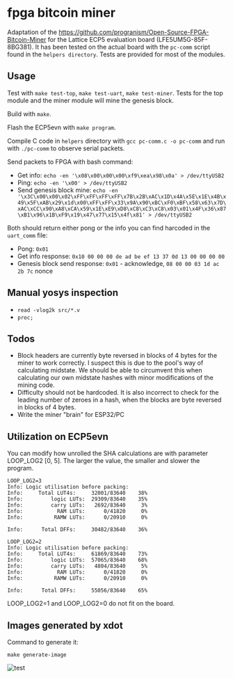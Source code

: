 # fpga bitcoin miner

Adaptation of the https://github.com/progranism/Open-Source-FPGA-Bitcoin-Miner for the Lattice ECP5 evaluation board (LFE5UM5G-85F-8BG381). It has been tested on the actual board with the `pc-comm` script found in the `helpers directory`. Tests are provided for most of the modules.

## Usage

Test with `make test-top`, `make test-uart`, `make test-miner`. Tests for the top module and the miner module will mine the genesis block.

Build with `make`.

Flash the ECP5evn with `make program`.

Compile C code in `helpers` directory with `gcc pc-comm.c -o pc-comm`  and run with `./pc-comm` to observe serial packets.

Send packets to FPGA with bash command:
  - Get info: `echo -en '\x08\x00\x00\x00\xf9\xea\x98\x0a' > /dev/ttyUSB2`
  - Ping: `echo -en '\x00' > /dev/ttyUSB2`
  - Send genesis block mine: `echo -en '\x3C\x00\x00\x02\xFF\xFF\xFF\xFF\x7B\x2B\xAC\x1D\x4A\x5E\x1E\x4B\x49\x5F\xAB\x29\x1d\x00\xFF\xFF\x33\x9A\x90\xBC\xF0\xBF\x58\x63\x7D\xAC\xCC\x90\xA8\xCA\x59\x1E\xE9\xD8\xC8\xC3\xC8\x03\x01\x4F\x36\x87\xB1\x96\x1B\xF9\x19\x47\x77\x15\x4f\x81' > /dev/ttyUSB2`

Both should return either pong or the info you can find harcoded in the `uart_comm` file:
  - Pong: `0x01`
  - Get info response: `0x10 00 00 00 de ad be ef 13 37 0d 13 00 00 00 00`
  - Genesis block send response: `0x01` - acknowledge, `08 00 00 03 1d ac 2b 7c` nonce

## Manual yosys inspection
- `read -vlog2k src/*.v`
- `proc;`

## Todos

- Block headers are currently byte reversed in blocks of 4 bytes for the miner to work correctly. I suspect this is due to the pool's way of calculating midstate. We should be able to circumvent this when calculating our own midstate hashes with minor modifications of the mining code.
- Difficulty should not be hardcoded. It is also incorrect to check for the leading number of zeroes in a hash, when the blocks are byte reversed in blocks of 4 bytes.
- Write the miner "brain" for ESP32/PC

## Utilization on ECP5evn

You can modify how unrolled the SHA calculations are with parameter LOOP_LOG2 [0, 5]. The larger the value, the smaller and slower the program.

```
LOOP_LOG2=3
Info: Logic utilisation before packing:
Info:     Total LUT4s:     32001/83640    38%
Info:         logic LUTs:  29309/83640    35%
Info:         carry LUTs:   2692/83640     3%
Info:           RAM LUTs:      0/41820     0%
Info:          RAMW LUTs:      0/20910     0%

Info:      Total DFFs:     30482/83640    36%
```

```
LOOP_LOG2=2
Info: Logic utilisation before packing:
Info:     Total LUT4s:     61869/83640    73%
Info:         logic LUTs:  57065/83640    68%
Info:         carry LUTs:   4804/83640     5%
Info:           RAM LUTs:      0/41820     0%
Info:          RAMW LUTs:      0/20910     0%

Info:      Total DFFs:     55056/83640    65%
```

LOOP_LOG2=1 and LOOP_LOG2=0 do not fit on the board.

## Images generated by xdot

Command to generate it:

`make generate-image`

![test](https://github.com/xtrinch/fpga-bitcoin-miner/blob/master/images/top-design.jpg)
